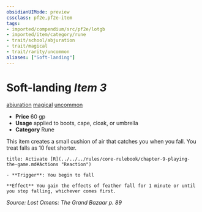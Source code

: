 ```yaml
---
obsidianUIMode: preview
cssclass: pf2e,pf2e-item
tags:
- imported/compendium/src/pf2e/lotgb
- imported/item/category/rune
- trait/school/abjuration
- trait/magical
- trait/rarity/uncommon
aliases: ["Soft-landing"]
---
```

# Soft-landing *Item 3*  
[abjuration](abjuration.md)  [magical](magical.md)  [uncommon](uncommon.md)  

- **Price** 60 gp
- **Usage** applied to boots, cape, cloak, or umbrella
- **Category** Rune

This item creates a small cushion of air that catches you when you fall. You treat falls as 10 feet shorter.

```ad-embed-ability
title: Activate [R](../../../rules/core-rulebook/chapter-9-playing-the-game.md#Actions "Reaction")

- **Trigger**: You begin to fall

**Effect** You gain the effects of feather fall for 1 minute or until you stop falling, whichever comes first.
```

*Source: Lost Omens: The Grand Bazaar p. 89*
